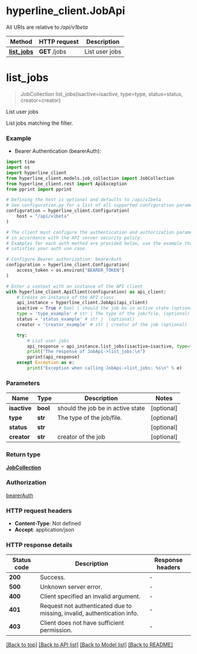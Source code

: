 # hyperline_client.JobApi

All URIs are relative to */api/v1beta*

Method | HTTP request | Description
------------- | ------------- | -------------
[**list_jobs**](JobApi.md#list_jobs) | **GET** /jobs | List user jobs


# **list_jobs**
> JobCollection list_jobs(isactive=isactive, type=type, status=status, creator=creator)

List user jobs

List jobs matching the filter.

### Example

* Bearer Authentication (bearerAuth):
```python
import time
import os
import hyperline_client
from hyperline_client.models.job_collection import JobCollection
from hyperline_client.rest import ApiException
from pprint import pprint

# Defining the host is optional and defaults to /api/v1beta
# See configuration.py for a list of all supported configuration parameters.
configuration = hyperline_client.Configuration(
    host = "/api/v1beta"
)

# The client must configure the authentication and authorization parameters
# in accordance with the API server security policy.
# Examples for each auth method are provided below, use the example that
# satisfies your auth use case.

# Configure Bearer authorization: bearerAuth
configuration = hyperline_client.Configuration(
    access_token = os.environ["BEARER_TOKEN"]
)

# Enter a context with an instance of the API client
with hyperline_client.ApiClient(configuration) as api_client:
    # Create an instance of the API class
    api_instance = hyperline_client.JobApi(api_client)
    isactive = True # bool | should the job be in active state (optional)
    type = 'type_example' # str | The type of the job/file. (optional)
    status = 'status_example' # str |  (optional)
    creator = 'creator_example' # str | creator of the job (optional)

    try:
        # List user jobs
        api_response = api_instance.list_jobs(isactive=isactive, type=type, status=status, creator=creator)
        print("The response of JobApi->list_jobs:\n")
        pprint(api_response)
    except Exception as e:
        print("Exception when calling JobApi->list_jobs: %s\n" % e)
```



### Parameters

Name | Type | Description  | Notes
------------- | ------------- | ------------- | -------------
 **isactive** | **bool**| should the job be in active state | [optional] 
 **type** | **str**| The type of the job/file. | [optional] 
 **status** | **str**|  | [optional] 
 **creator** | **str**| creator of the job | [optional] 

### Return type

[**JobCollection**](JobCollection.md)

### Authorization

[bearerAuth](../README.md#bearerAuth)

### HTTP request headers

 - **Content-Type**: Not defined
 - **Accept**: application/json

### HTTP response details
| Status code | Description | Response headers |
|-------------|-------------|------------------|
**200** | Success. |  -  |
**500** | Unknown server error. |  -  |
**400** | Client specified an invalid argument. |  -  |
**401** | Request not authenticated due to missing, invalid, authentication info. |  -  |
**403** | Client does not have sufficient permission. |  -  |

[[Back to top]](#) [[Back to API list]](../README.md#documentation-for-api-endpoints) [[Back to Model list]](../README.md#documentation-for-models) [[Back to README]](../README.md)

